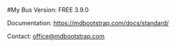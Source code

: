 #My Bus
Version: FREE 3.9.0

Documentation:
https://mdbootstrap.com/docs/standard/

Contact:
office@mdbootstrap.com
